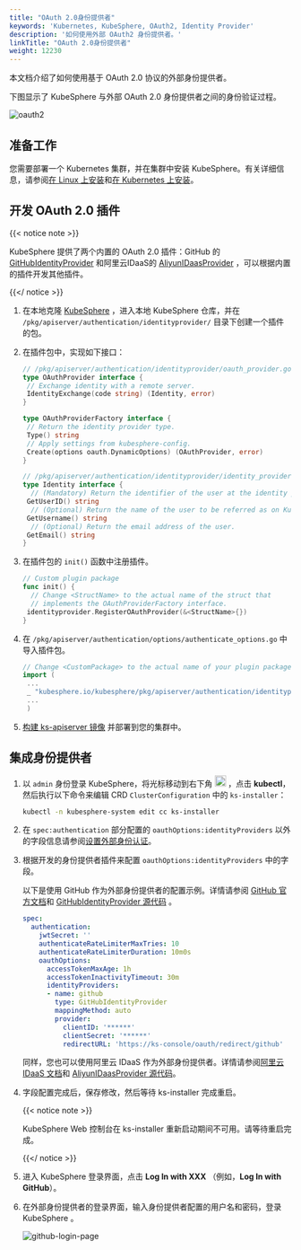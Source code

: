 ```yaml
---
title: "OAuth 2.0身份提供者"
keywords: 'Kubernetes, KubeSphere, OAuth2, Identity Provider'
description: '如何使用外部 OAuth2 身份提供者。'
linkTitle: "OAuth 2.0身份提供者"
weight: 12230
---
```


本文档介绍了如何使用基于 OAuth 2.0 协议的外部身份提供者。

下图显示了 KubeSphere 与外部 OAuth 2.0 身份提供者之间的身份验证过程。

![oauth2](/images/docs/v3.3/access-control-and-account-management/external-authentication/use-an-oauth2-identity-provider/oauth2.svg)

## 准备工作

您需要部署一个 Kubernetes 集群，并在集群中安装 KubeSphere。有关详细信息，请参阅[在 Linux 上安装](../../../installing-on-linux/)和[在 Kubernetes 上安装](../../../installing-on-kubernetes/)。

## 开发 OAuth 2.0 插件

{{< notice note >}}

KubeSphere 提供了两个内置的 OAuth 2.0 插件：GitHub 的 [GitHubIdentityProvider](https://github.com/kubesphere/kubesphere/blob/release-3.1/pkg/apiserver/authentication/identityprovider/github/github.go) 和阿里云IDaaS的 [AliyunIDaasProvider](https://github.com/kubesphere/kubesphere/blob/release-3.1/pkg/apiserver/authentication/identityprovider/github/github.go) ，可以根据内置的插件开发其他插件。

{{</ notice >}}

1. 在本地克隆 [KubeSphere](https://github.com/kubesphere/kubesphere) ，进入本地 KubeSphere 仓库，并在 `/pkg/apiserver/authentication/identityprovider/` 目录下创建一个插件的包。

2. 在插件包中，实现如下接口：

   ```go
   // /pkg/apiserver/authentication/identityprovider/oauth_provider.go
   type OAuthProvider interface {
   	// Exchange identity with a remote server.
   	IdentityExchange(code string) (Identity, error)
   }
   
   type OAuthProviderFactory interface {
   	// Return the identity provider type.
   	Type() string
   	// Apply settings from kubesphere-config.
   	Create(options oauth.DynamicOptions) (OAuthProvider, error)
   }
   ```

   ```go
   // /pkg/apiserver/authentication/identityprovider/identity_provider.go
   type Identity interface {
     // (Mandatory) Return the identifier of the user at the identity provider.
   	GetUserID() string
     // (Optional) Return the name of the user to be referred as on KubeSphere.
   	GetUsername() string
     // (Optional) Return the email address of the user.
   	GetEmail() string
   }
   ```

3. 在插件包的 `init()` 函数中注册插件。

   ```go
   // Custom plugin package
   func init() {
     // Change <StructName> to the actual name of the struct that
     // implements the OAuthProviderFactory interface.
   	identityprovider.RegisterOAuthProvider(&<StructName>{})
   }
   ```

4. 在 `/pkg/apiserver/authentication/options/authenticate_options.go` 中导入插件包。

   ```go
   // Change <CustomPackage> to the actual name of your plugin package.
   import (
   	...
   	_ "kubesphere.io/kubesphere/pkg/apiserver/authentication/identityprovider/<CustomPackage>"
   	...
   	)
   ```

5. [构建 ks-apiserver 镜像](https://github.com/kubesphere/community/blob/104bab42f67094930f2ca87c603b7c6365cd092a/developer-guide/development/quickstart.md) 并部署到您的集群中。

## 集成身份提供者 

1. 以 `admin` 身份登录 KubeSphere，将光标移动到右下角 <img src="/images/docs/v3.3/access-control-and-account-management/external-authentication/set-up-external-authentication/toolbox.png" width="20px" height="20px"> ，点击 **kubectl**，然后执行以下命令来编辑 CRD `ClusterConfiguration` 中的 `ks-installer`：

   ```bash
   kubectl -n kubesphere-system edit cc ks-installer
   ```

2. 在 `spec:authentication` 部分配置的 `oauthOptions:identityProviders` 以外的字段信息请参阅[设置外部身份认证](../set-up-external-authentication/)。

3. 根据开发的身份提供者插件来配置 `oauthOptions:identityProviders` 中的字段。

   以下是使用 GitHub 作为外部身份提供者的配置示例。详情请参阅 [GitHub 官方文档](https://docs.github.com/en/developers/apps/building-oauth-apps)和 [GitHubIdentityProvider 源代码](https://github.com/kubesphere/kubesphere/blob/release-3.1/pkg/apiserver/authentication/identityprovider/github/github.go) 。

   ```yaml
   spec:
     authentication:
       jwtSecret: ''
       authenticateRateLimiterMaxTries: 10
       authenticateRateLimiterDuration: 10m0s
       oauthOptions:
         accessTokenMaxAge: 1h
         accessTokenInactivityTimeout: 30m
         identityProviders:
         - name: github
           type: GitHubIdentityProvider
           mappingMethod: auto
           provider:
             clientID: '******'
             clientSecret: '******'
             redirectURL: 'https://ks-console/oauth/redirect/github'
   ```
   
   同样，您也可以使用阿里云 IDaaS 作为外部身份提供者。详情请参阅[阿里云 IDaaS 文档](https://www.alibabacloud.com/help/product/111120.htm?spm=a3c0i.14898238.2766395700.1.62081da1NlxYV0)和 [AliyunIDaasProvider 源代码](https://github.com/kubesphere/kubesphere/blob/release-3.1/pkg/apiserver/authentication/identityprovider/aliyunidaas/idaas.go)。

4. 字段配置完成后，保存修改，然后等待 ks-installer 完成重启。

   {{< notice note >}}
   
   KubeSphere Web 控制台在 ks-installer 重新启动期间不可用。请等待重启完成。

   {{</ notice >}}

5. 进入 KubeSphere 登录界面，点击 **Log In with XXX** （例如，**Log In with GitHub**）。

6. 在外部身份提供者的登录界面，输入身份提供者配置的用户名和密码，登录 KubeSphere 。

   ![github-login-page](/images/docs/v3.3/access-control-and-account-management/external-authentication/use-an-oauth2-identity-provider/github-login-page.png)

